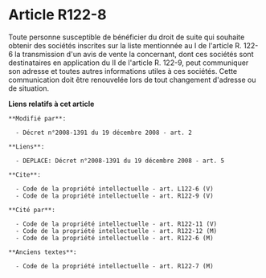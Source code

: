 # Article R122-8

Toute personne susceptible de bénéficier du droit de suite qui souhaite obtenir des sociétés inscrites sur la liste
mentionnée au I de l'article R. 122-6 la transmission d'un avis de vente la concernant, dont ces sociétés sont destinataires
en application du II de l'article R. 122-9, peut communiquer son adresse et toutes autres informations utiles à ces sociétés.
Cette communication doit être renouvelée lors de tout changement d'adresse ou de situation.

**Liens relatifs à cet article**

	**Modifié par**:

	  - Décret n°2008-1391 du 19 décembre 2008 - art. 2

	**Liens**:

	  - DEPLACE: Décret n°2008-1391 du 19 décembre 2008 - art. 5

	**Cite**:

	  - Code de la propriété intellectuelle - art. L122-6 (V)
	  - Code de la propriété intellectuelle - art. R122-9 (V)

	**Cité par**:

	  - Code de la propriété intellectuelle - art. R122-11 (V)
	  - Code de la propriété intellectuelle - art. R122-12 (M)
	  - Code de la propriété intellectuelle - art. R122-6 (M)

	**Anciens textes**:

	  - Code de la propriété intellectuelle - art. R122-7 (M)

